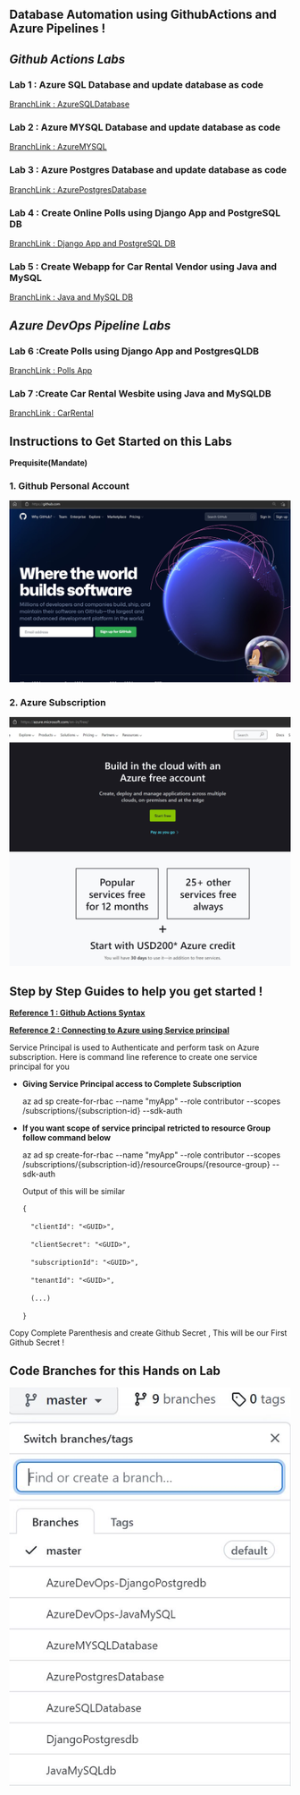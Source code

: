 ## Database Automation using GithubActions and Azure Pipelines !

## *Github Actions Labs*

### Lab 1 : Azure SQL Database and update database as code
[BranchLink : AzureSQLDatabase](https://github.com/jethanivijay/DevOpsforDatabasesHandsonLab/tree/AzureSQLDatabase)

### Lab 2 : Azure MYSQL Database and update database as code
[BranchLink : AzureMYSQL](https://github.com/jethanivijay/DevOpsforDatabasesHandsonLab/tree/AzureMYSQLDatabase)

### Lab 3 : Azure Postgres Database and update database as code
[BranchLink : AzurePostgresDatabase](https://github.com/jethanivijay/DevOpsforDatabasesHandsonLab/tree/AzurePostgresDatabase)

### Lab 4  : Create Online Polls using Django App and PostgreSQL DB
[BranchLink : Django App and PostgreSQL DB](https://github.com/jethanivijay/DevOpsforDatabasesHandsonLab/tree/DjangoPostgresdb)

### Lab 5 : Create Webapp for Car Rental Vendor using Java and MySQL
[BranchLink : Java and MySQL DB ](https://github.com/jethanivijay/DevOpsforDatabasesHandsonLab/tree/JavaMySQLdb)

## *Azure DevOps Pipeline Labs*

### Lab 6 :Create Polls using Django App and PostgresQLDB
[BranchLink : Polls App](https://github.com/jethanivijay/DevOpsforDatabasesHandsonLab/tree/AzureDevOps-DjangoPostgredb)

### Lab 7 :Create Car Rental Wesbite using Java and MySQLDB
[BranchLink : CarRental](https://github.com/jethanivijay/DevOpsforDatabasesHandsonLab/tree/AzureDevOps-JavaMySQL)

##  Instructions to Get Started on this Labs

**Prequisite(Mandate)**
### 1. Github Personal Account

![GithubAccount](/GithubPersonalAccount.JPG)

### 2. Azure Subscription

![AzureFreeAccount](/AzureFreeAccount.JPG)

## Step by Step Guides to help you get started ! 

[**Reference 1 : Github Actions Syntax**](https://docs.github.com/en/free-pro-team@latest/actions/reference/workflow-syntax-for-github-actions)


[**Reference 2 : Connecting to Azure using Service principal**](https://docs.microsoft.com/en-us/cli/azure/create-an-azure-service-principal-azure-cli)

Service Principal is used to Authenticate and perform task on Azure subscription.
Here is command line reference to create one service principal for you

- **Giving Service Principal access to Complete Subscription**

    az ad sp create-for-rbac --name "myApp" --role contributor --scopes /subscriptions/{subscription-id} --sdk-auth

- **If you want scope of service principal retricted to resource Group follow command below**

    az ad sp create-for-rbac --name "myApp" --role contributor --scopes /subscriptions/{subscription-id}/resourceGroups/{resource-group} --sdk-auth

    Output of this will be similar 


      {

        "clientId": "<GUID>",

        "clientSecret": "<GUID>",

        "subscriptionId": "<GUID>",

        "tenantId": "<GUID>",

        (...)

      }

Copy Complete Parenthesis and create Github Secret , This will be our First Github Secret !


## Code Branches for this Hands on Lab

![**Reference 3 : Code Branches for this Hands on Lab**](codebranches.JPG)
